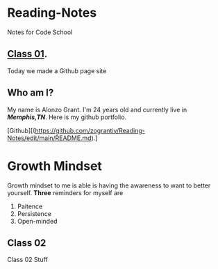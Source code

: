 # Reading-Notes
Notes for Code School

## [Class 01](Reading-Notes/Class01).

Today we made a Github page site

## Who am I?
My name is Alonzo Grant. I'm 24 years old and currently live in ***Memphis,TN***.
Here is my github portfolio.

[Github][(https://github.com/zograntiv/Reading-Notes/edit/main/README.md).]


# Growth Mindset
Growth mindset to me is able is having the awareness to want to better yourself.
**Three** reminders for myself are
1. Paitence 
2. Persistence
3. Open-minded

## Class 02

Class 02 Stuff

